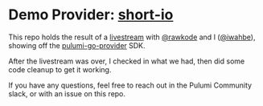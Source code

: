 # Demo Provider: [short-io](https://short.io)

This repo holds the result of a [livestream](https://youtu.be/ONbo1ru8tUA) with
[@rawkode](https://github.com/rawkode) and I ([@iwahbe](https://github.com/iwahbe)),
showing off the [pulumi-go-provider](https://github.com/pulumi/pulumi-go-provider) SDK.

After the livestream was over, I checked in what we had, then did some code cleanup to get
it working.

If you have any questions, feel free to reach out in the Pulumi Community slack, or with
an issue on this repo.
